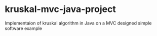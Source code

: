 # kruskal-mvc-java-project
Implementaion of kruskal algorithm in Java on a MVC designed simple software example
